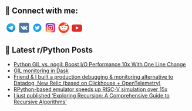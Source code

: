 ## 🔎 Connect with me:
[<img src="https://github.com/bullbesh/bullbesh/blob/main/images/Telegram.png" width="32" height="32" />](https://t.me/bullbesh)
[<img src="https://github.com/bullbesh/bullbesh/blob/main/images/VK.png" width="32" height="32" />](https://vk.com/bullbesh)
[<img src="https://github.com/bullbesh/bullbesh/blob/main/images/Twitter.png" width="32" height="32" />](https://twitter.com/bullbesh1)
[<img src="https://github.com/bullbesh/bullbesh/blob/main/images/Instagram.png" width="32" height="32" />](https://www.instagram.com/bullbesh)
[<img src="https://github.com/bullbesh/bullbesh/blob/main/images/Reddit.png" width="32" height="32" />](https://www.reddit.com/user/bullbesh)
[<img src="https://github.com/bullbesh/bullbesh/blob/main/images/YouTube.png" width="32" height="32" />](https://www.youtube.com/channel/UCtfjRs6uzgq5mfm8S06WTcg)

## 📕 Latest r/Python Posts
<!-- BLOG-POST-LIST:START -->
- [Python GIL vs. nogil: Boost I/O Performance 10x With One Line Change](https://www.reddit.com/r/Python/comments/13jas5m/python_gil_vs_nogil_boost_io_performance_10x_with/)
- [GIL monitoring in Dask](https://www.reddit.com/r/Python/comments/13jago5/gil_monitoring_in_dask/)
- [Friend &amp; I built a production debugging &amp; monitoring alternative to Datadog, New Relic &lpar;based on Clickhouse + OpenTelemetry&rpar;](https://www.reddit.com/r/Python/comments/13j9inv/friend_i_built_a_production_debugging_monitoring/)
- [RPython-based emulator speeds up RISC-V simulation over 15x](https://www.reddit.com/r/Python/comments/13j9i06/rpythonbased_emulator_speeds_up_riscv_simulation/)
- [I just published ‘Exploring Recursion: A Comprehensive Guide to Recursive Algorithms’](https://www.reddit.com/r/Python/comments/13j8xvc/i_just_published_exploring_recursion_a/)
<!-- BLOG-POST-LIST:END -->
